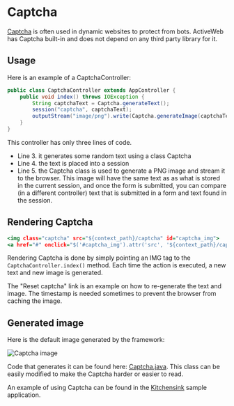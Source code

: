 <div class="page-header">
   <h1>Captcha</h1>
</div>

[Captcha](http://en.wikipedia.org/wiki/CAPTCHA) is often used in dynamic websites to protect from bots. ActiveWeb
has Captcha built-in and does not depend on any third party library for it.

## Usage


Here is an example of a CaptchaController:

~~~~ {.java  .numberLines}
public class CaptchaController extends AppController {
    public void index() throws IOException {
        String captchaText = Captcha.generateText();
        session("captcha", captchaText);
        outputStream("image/png").write(Captcha.generateImage(captchaText));
    }
}
~~~~

This controller has only three lines of code.

-   Line 3. it generates some random text using a class Captcha
-   Line 4. the text is placed into a session
-   Line 5. the Captcha class is used to generate a PNG image and stream it to the browser. This image will have
the same text as as what is stored in the current session, and once the form is submitted, you can compare
(in a different controller) text that is submitted in a form and text found in the session.

## Rendering Captcha

~~~~ {.html  .numberLines}
<img class="captcha" src="${context_path}/captcha" id="captcha_img">
<a href="#" onclick="$('#captcha_img').attr('src', '${context_path}/captcha?t=' + new Date().getTime());">Reset captcha</a>
~~~~

Rendering Captcha is done by simply pointing an IMG tag to the `CaptchaController.index()` method. Each time the
action is executed, a new text and new image is generated.

The "Reset captcha" link is an example on how to re-generate the text and image. The timestamp is needed sometimes
to prevent the browser from caching the image.

## Generated image


Here is the default image generated by the framework:

![Captcha image](images/captcha.png)

Code that generates it can be found here: [Captcha.java](https://github.com/javalite/javalite/blob/master/activeweb/src/main/java/org/javalite/activeweb/Captcha.java).
This class can be easily modified to make the Captcha harder or easier to read.

An example of using Captcha can be found in the [Kitchensink](https://github.com/javalite/javalite-examples/blob/master/kitchensink/src/main/java/app/controllers/CaptchaController.java) sample application.
